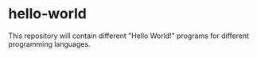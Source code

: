 # hello-world
This repository will contain different "Hello World!" programs for different programming languages.
